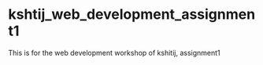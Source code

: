 # kshtij_web_development_assignment1
This is for the web development workshop of kshitij, assignment1
